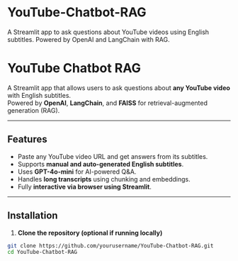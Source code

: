 # YouTube-Chatbot-RAG
A Streamlit app to ask questions about YouTube videos using English subtitles. Powered by OpenAI and LangChain with RAG.

# YouTube Chatbot RAG

A Streamlit app that allows users to ask questions about **any YouTube video** with English subtitles.  
Powered by **OpenAI**, **LangChain**, and **FAISS** for retrieval-augmented generation (RAG).

---

## Features

- Paste any YouTube video URL and get answers from its subtitles.  
- Supports **manual and auto-generated English subtitles**.  
- Uses **GPT-4o-mini** for AI-powered Q&A.  
- Handles **long transcripts** using chunking and embeddings.  
- Fully **interactive via browser using Streamlit**.  

---

## Installation

1. **Clone the repository (optional if running locally)**

```bash
git clone https://github.com/yourusername/YouTube-Chatbot-RAG.git
cd YouTube-Chatbot-RAG
